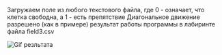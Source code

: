 Загружаем поле из любого текстового файла, где 0 - означает, что клетка свободна, а 1 - есть препятствие
Диагональное движение разрешено (как в примере)
результат работы программы в лабиринте файла field3.csv

![Gif резльтата](https://github.com/Finuniversity/3_assignment-BorisovNikita/blob/main/example.gif)
